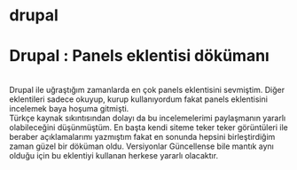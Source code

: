 # drupal
<h1>Drupal : Panels eklentisi dökümanı</h1>
<br>
Drupal ile uğraştığım zamanlarda en çok panels eklentisini sevmiştim. Diğer eklentileri sadece okuyup, kurup kullanıyordum fakat panels eklentisini incelemek baya hoşuma gitmişti. 
<br>
Türkçe kaynak sıkıntısından dolayı da bu incelemelerimi paylaşmanın yararlı olabileceğini düşünmüştüm. En başta kendi siteme teker teker görüntüleri ile beraber açıklamalarımı yazmıştım fakat en sonunda hepsini birleştirdiğim zaman güzel bir döküman oldu. Versiyonlar Güncellense bile mantık aynı olduğu için bu eklentiyi kullanan herkese yararlı olacaktır.

